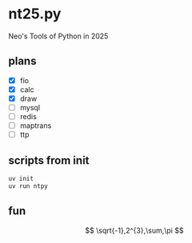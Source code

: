 # nt25.py

Neo's Tools of Python in 2025

## plans

- [x] fio
- [x] calc
- [x] draw
- [ ] mysql
- [ ] redis
- [ ] maptrans
- [ ] ttp

## scripts from init

```sh
uv init
uv run ntpy
```

## fun

$$
\sqrt{-1},2^{3},\sum,\pi
$$
